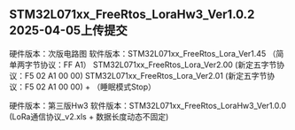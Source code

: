 ## STM32L071xx_FreeRtos_LoraHw3_Ver1.0.2  2025-04-05上传提交

硬件版本：次版电路图
软件版本：STM32L071xx_FreeRtos_Lora_Ver1.45   （简单两字节协议：FF A1）
          STM32L071xx_FreeRtos_Lora_Ver2.00    (新定五字节协议：F5 02 A1 00 00)
          STM32L071xx_FreeRtos_Lora_Ver2.01    (新定五字节协议：F5 02 A1 00 00) + （睡眠模式Stop）

硬件版本：第三版Hw3
软件版本：STM32L071xx_FreeRtos_LoraHw3_Ver1.0.0 (LoRa通信协议_v2.xls + 数据长度动态不固定)



